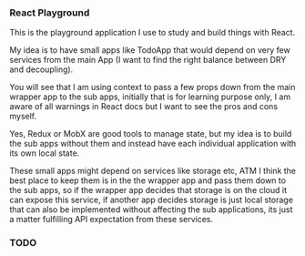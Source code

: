 ### React Playground

This is the playground application I use to study and build things with React.

My idea is to have small apps like TodoApp that would depend on very few services from the main App (I want to find the right balance between DRY and decoupling).

You will see that I am using context to pass a few props down from the main wrapper app to the sub apps, initially that is for learning purpose only, I am aware of all warnings in React docs but I want to see the pros and cons myself.

Yes, Redux or MobX are good tools to manage state, but my idea is to build the sub apps without them and instead have each individual application with its own local state.

These small apps might depend on services like storage etc, ATM I think the best place to keep them is in the the wrapper app and pass them down to the sub apps, so if the wrapper app decides that storage is on the cloud it can expose this service, if another app decides storage is just local storage that can also be implemented without affecting the sub applications, its just a matter fulfilling API expectation from these services.




### TODO
